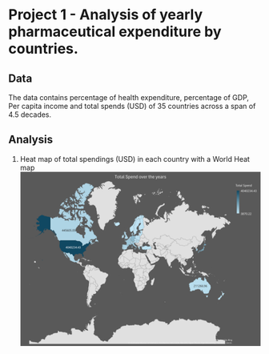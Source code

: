 # Project 1 - Analysis of yearly pharmaceutical expenditure by countries.

## Data
The data contains percentage of health expenditure, percentage of GDP, Per capita income and total spends (USD) of 35 countries across a span of 4.5 decades.

## Analysis
1. Heat map of total spendings (USD) in each country with a World Heat map
   ![Pharma Sales Chart](https://github.com/Soundaryamerak/Sales-spend-analysis-and-dashboard-Excel-Pharma/blob/main/Heatmap-project1-Excel.png)
